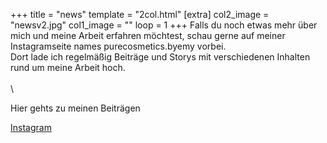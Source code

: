 +++
title = "news"
template = "2col.html"
[extra]
col2_image = "newsv2.jpg"
col1_image = ""
loop = 1
+++
Falls du noch etwas mehr über mich und meine Arbeit erfahren möchtest, schau gerne auf meiner Instagramseite names purecosmetics.byemy vorbei.\
Dort lade ich regelmäßig Beiträge und Storys mit verschiedenen Inhalten rund um meine Arbeit hoch.
\
\
\

<p>Hier gehts zu meinen Beiträgen</p>
<a href="https://www.instagram.com/purecosmetics.byemy" class="pl-12 pr-12 pt-3 pb-3 bg-base rounded-lg text-white underline" target="_blank">Instagram</a>
